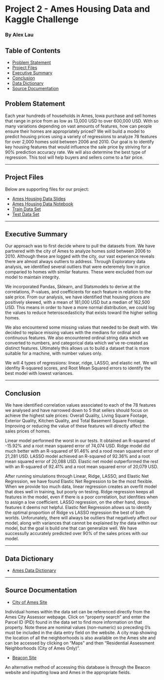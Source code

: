 # Project 2 - Ames Housing Data and Kaggle Challenge

### By Alex Lau

## Table of Contents

- [Problem Statement](#Problem-Statement)
- [Project Files](#Project-Files)
- [Executive Summary](#Executive-Summary)
- [Conclusion](#Conclusion)
- [Data Dictionary](#Data-Dictionary)
- [Source Documentation](#Source-Documentation)



## Problem Statement

Each year hundreds of households in Ames, Iowa purchase and sell homes that range in price from as low as 13,000 USD to over 600,000 USD. With so many variations depending on vast amounts of features, how can people ensure their homes are appropriately priced? We will build a model to predict housing prices using a variety of regressions to analyze 78 features for over 2,000 homes sold between 2006 and 2010. Our goal is to identify key housing features that would influence the sale price by striving for a 90% prediction accuracy rate. We will also determine the best type of regression. This tool will help buyers and sellers come to a fair price.

---

## Project Files

Below are supporting files for our project:

- [Ames Housing Data Slides](./Aimes_Housing_Sales_Prices.pptx)
- [Ames Housing Data Notebook](./Ames_Housing_Data_Alex_Lau.ipynb)
- [Train Data Set](./datasets/train.csv)
- [Test Data Set](./datasets/train.csv)


---

## Executive Summary

Our approach was to first decide where to pull the datasets from. We have partnered with the city of Ames to analyze homes sold between 2006 to 2010. Although these are logged with the city, our vast experience reveals there are almost always outliers to address. Through Exploratory data analysis, we identified several outliers that were exteremely low in price comparied to homes with similar features. These were excluded from our model to maintain integrity. 

We incorporated Pandas, Sklearn, and Statsmodels to derive at the correlations, P-values, and coefficients for each feature in relation to the sale price. From our analysis, we have identified that housing prices are positively skewed, with a mean of 181,000 USD but a median of 162,500 USD. This means in order to have a more normal distribution, we could log the values to reduce heteroscedasticity that exists toward the higher selling homes. 

We also encountered some missing values that needed to be dealt with. We decided to replace missing values with the medians for ordinal and continuous features. We also encountered ordinal string data which we converted to numbers, and categorical data which we've re-created as distinct features. Ultimately this allows us to build a dataset that is more suitable for a machine, with number values only. 

We will 4 types of regressions: linear, ridge, LASSO, and elastic net. We will idenfity R-squared scores, and Root Mean Squared errors to identify the best model with lowest variances. 

---

## Conclusion

We have identified correlation values associated to each of the 78 features we analysed and have narrowed down to 5 that sellers should focus on achieve the highest sale prices: Overall Quality, Living Square Footage, Exterior Quality, Kitchen Quality, and Total Basement Square Footage. Improving or reducing the value of these features will directly affect the sales prices of homes. 

Linear model performed the worst in our tests. It obtained an R-squared of -15.92% and a root mean squared error of 74,074 USD. 
Ridge model did much better with an R-squared of 91.46% and a rood mean squared error of 21,281 USD.
LASSO model achieved an R-squared of 92.36% and a root mean squared error of 20,088 USD. 
Elastic net model outperformed the rest with an R-squared of 92.41% and a root mean squared error of 20,079 USD. 

After running simulations through Linear, Ridge, LASSO, and Elastic Net Regression, we have found Elastic Net Regression to be the most flexible. When we provide too much data, linear regression creates an overfit model that does well in training, but poorly on testing. Ridge regression keeps all features in the model, even if there is a poor correlation, but idenfities when to assign a low coefficient. LASSO regression, on the other hand, drops features it deems not helpful. Elastic Net Regression allows us to identify the optimal proportion of Ridge vs LASSO regression the best of both worlds. Unforunately, there will always be outliers that negatively affect our model, along with variances that cannot be explained by the data within our model, but the goal is build one that can generalize well. We have successully accurately predicted over 90% of the sales prices with our model.


---
## Data Dictionary
- [Ames Data Dictionary](http://jse.amstat.org/v19n3/decock/DataDocumentation.txt)
---
## Source Documentation

- [City of Ames Site](http://www.cityofames.org/assessor/)

Individual homes within the data set can be referenced directly from the Ames City Assessor webpage. Click on “property search” and enter the Parcel ID (PID) found in the data set to find more information on that property. Note these are nominal values (non-numeric) so preceding 0’s must be included in the data entry field on the website. A city map showing the location of all the neighborhoods is also available on the Ames site and can be accessed by clicking on “Maps”  and then “Residential Assessment Neighborhoods (City of Ames Only)”.

- [Beacon Site](http://beacon.schneidercorp.com/Default.aspx)

An alternative method of accessing this database is through the Beacon website and inputting Iowa and Ames in the appropriate fields.

